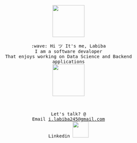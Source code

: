 <p align="center" >
  <p align="center" >
  <img src= "https://media.tenor.com/images/4f20af75f32887384aab7e49c37537ae/tenor.gif" width="100px">
  <br><br>
  <samp>
    :wave: Hi ツ It's me, Labiba 
    <br> I am a software devaloper 
      <br> That enjoys working on Data Science and Backend applications  
     <br> <img src="https://media.tenor.com/images/6edf48d0aa6b5f038d1bef0e86d6698d/tenor.gif" width="100px"><br><br>
    <br><br> Let's talk? @ 
    <br> Email <a href="mailto:i.labiba245@gmail.com?subject=Hi Labiba!! I saw your GitHub">i.labiba245@gmail.com</a>
    <br> Linkedin <a href="https://www.linkedin.com/in/labiba-islam/"linkedin.com/in/labiba-islam/</a>
  </samp>
  <img src="https://media.giphy.com/media/J4803rJjCrqrRpU47f/source.gif" width="50px">   
</p>
